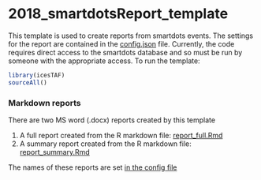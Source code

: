 # 2018_smartdotsReport_template

This template is used to create reports from smartdots events.  The settings for the report are contained in the [config.json](config.json) file.  Currently, the code requires direct access to the smartdots database and so must be run by someone with the appropriate access.  To run the template:

```r
library(icesTAF)
sourceAll()
```

### Markdown reports

There are two MS word (.docx) reports created by this template
1. A full report created from the R markdown file: [report_full.Rmd](report_full.Rmd)
2. A summary report created from the R markdown file: [report_summary.Rmd](report_summary.Rmd)

The names of these reports are set [in the config file](https://github.com/ices-taf/SmartDotsReport_template/blob/639a8a5f75c457ee9e9671746b587f5e12adfcd8/config.json#L8-L9)

